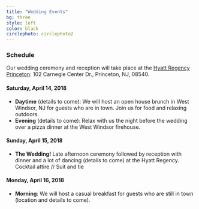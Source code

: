 ```yaml
---
title: "Wedding Events"
bg: three
style: left
color: black
circlephoto: circlephoto2
---
```

### Schedule

Our wedding ceremony and reception will take place at the [Hyatt Regency Princeton](https://princeton.regency.hyatt.com/en/hotel/home.html): 102 Carnegie Center Dr., Princeton, NJ, 08540.

#### Saturday, April 14, 2018
* **Daytime** (details to come): We will host an open house brunch in West Windsor, NJ for guests who are in town. Join us for food and relaxing outdoors.
* **Evening** (details to come): Relax with us the night before the wedding over a pizza dinner at the West Windsor firehouse.

#### Sunday, April 15, 2018
* **The Wedding!** Late afternoon ceremony followed by reception with dinner and a lot of dancing (details to come) at the Hyatt Regency.<br />Cocktail attire // Suit and tie

#### Monday, April 16, 2018
* **Morning**: We will host a casual breakfast for guests who are still in town (location and details to come).
